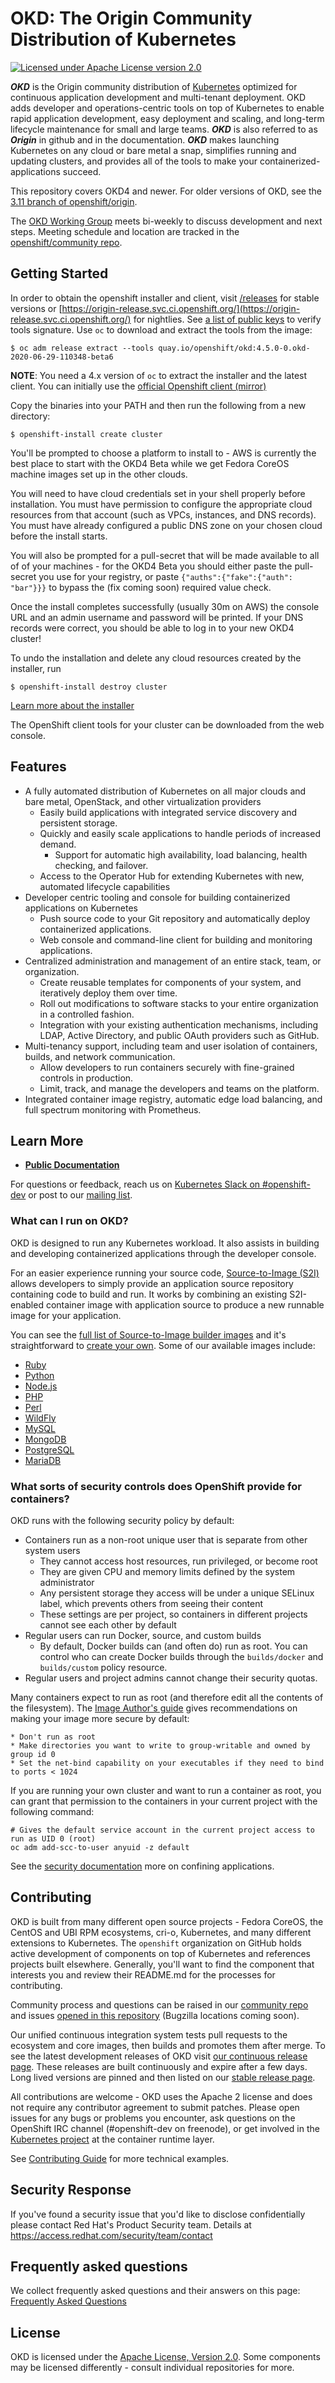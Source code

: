 OKD: The Origin Community Distribution of Kubernetes
=======================================================

[![Licensed under Apache License version 2.0](https://img.shields.io/github/license/openshift/origin.svg?maxAge=2592000)](https://www.apache.org/licenses/LICENSE-2.0)

***OKD*** is the Origin community distribution of [Kubernetes](https://kubernetes.io) optimized for continuous application development and multi-tenant deployment. OKD adds developer and operations-centric tools on top of Kubernetes to enable rapid application development, easy deployment and scaling, and long-term lifecycle maintenance for small and large teams. ***OKD*** is also referred to as ***Origin*** in github and in the documentation.  ***OKD*** makes launching Kubernetes on any cloud or bare metal a snap, simplifies running and updating clusters, and provides all of the tools to make your containerized-applications succeed.

This repository covers OKD4 and newer. For older versions of OKD, see the [3.11 branch of openshift/origin](https://github.com/openshift/origin/tree/release-3.11).

The [OKD Working Group](https://github.com/openshift/community#okd-working-group-meetings) meets bi-weekly to discuss development and next steps.  Meeting schedule and location are tracked in the [openshift/community repo](https://github.com/openshift/community/projects/1#card-28309038).


Getting Started
---------------

In order to obtain the openshift installer and client, visit [/releases](releases) for stable versions or [https://origin-release.svc.ci.openshift.org/](https://origin-release.svc.ci.openshift.org/) for nightlies. See [a list of public keys](https://okd.io/keys.html) to verify tools signature.
Use `oc` to download and extract the tools from the image:

```
$ oc adm release extract --tools quay.io/openshift/okd:4.5.0-0.okd-2020-06-29-110348-beta6
```

**NOTE**: You need a 4.x version of `oc` to extract the installer and the latest client. You can initially use the [official Openshift client (mirror)](https://mirror.openshift.com/pub/openshift-v4/clients/oc/latest/linux/)

Copy the binaries into your PATH and then run the following from a new directory:

```
$ openshift-install create cluster
```

You'll be prompted to choose a platform to install to - AWS is currently the best place to start with the OKD4 Beta while we get Fedora CoreOS machine images set up in the other clouds.

You will need to have cloud credentials set in your shell properly before installation. You must have permission to configure the appropriate cloud resources from that account (such as VPCs, instances, and DNS records). You must have already configured a public DNS zone on your chosen cloud before the install starts.

You will also be prompted for a pull-secret that will be made available to all of of your machines - for the OKD4 Beta you should either paste the pull-secret you use for your registry, or paste `{"auths":{"fake":{"auth": "bar"}}}` to bypass the (fix coming soon) required value check.

Once the install completes successfully (usually 30m on AWS) the console URL and an admin username and password will be printed. If your DNS records were correct, you should be able to log in to your new OKD4 cluster!

To undo the installation and delete any cloud resources created by the installer, run

```
$ openshift-install destroy cluster
```

[Learn more about the installer](https://github.com/openshift/installer/blob/master/docs/user/overview.md)

The OpenShift client tools for your cluster can be downloaded from the web console.


Features
--------

* A fully automated distribution of Kubernetes on all major clouds and bare metal, OpenStack, and other virtualization providers
  * Easily build applications with integrated service discovery and persistent storage.
  * Quickly and easily scale applications to handle periods of increased demand.
    * Support for automatic high availability, load balancing, health checking, and failover.
  * Access to the Operator Hub for extending Kubernetes with new, automated lifecycle capabilities
* Developer centric tooling and console for building containerized applications on Kubernetes
  * Push source code to your Git repository and automatically deploy containerized applications.
  * Web console and command-line client for building and monitoring applications.
* Centralized administration and management of an entire stack, team, or organization.
  * Create reusable templates for components of your system, and iteratively deploy them over time.
  * Roll out modifications to software stacks to your entire organization in a controlled fashion.
  * Integration with your existing authentication mechanisms, including LDAP, Active Directory, and public OAuth providers such as GitHub.
* Multi-tenancy support, including team and user isolation of containers, builds, and network communication.
  * Allow developers to run containers securely with fine-grained controls in production.
  * Limit, track, and manage the developers and teams on the platform.
* Integrated container image registry, automatic edge load balancing, and full spectrum monitoring with Prometheus.

Learn More
----------

* **[Public Documentation](https://docs.okd.io/latest/welcome/)**

For questions or feedback, reach us on [Kubernetes Slack on #openshift-dev](https://kubernetes.slack.com/) or post to our [mailing list](https://lists.openshift.redhat.com/openshiftmm/listinfo/dev).


### What can I run on OKD?

OKD is designed to run any Kubernetes workload. It also assists in building and developing containerized applications through the developer console.

For an easier experience running your source code, [Source-to-Image (S2I)](https://github.com/openshift/source-to-image) allows developers to simply provide an application source repository containing code to build and run.  It works by combining an existing S2I-enabled container image with application source to produce a new runnable image for your application.

You can see the [full list of Source-to-Image builder images](https://github.com/openshift/library/tree/master/official) and it's straightforward to [create your own](https://blog.openshift.com/create-s2i-builder-image/).  Some of our available images include:

  * [Ruby](https://github.com/sclorg/s2i-ruby-container)
  * [Python](https://github.com/sclorg/s2i-python-container)
  * [Node.js](https://github.com/sclorg/s2i-nodejs-container)
  * [PHP](https://github.com/sclorg/s2i-php-container)
  * [Perl](https://github.com/sclorg/s2i-perl-container)
  * [WildFly](https://github.com/openshift-s2i/s2i-wildfly)
  * [MySQL](https://github.com/sclorg/mysql-container)
  * [MongoDB](https://github.com/sclorg/mongodb-container)
  * [PostgreSQL](https://github.com/sclorg/postgresql-container)
  * [MariaDB](https://github.com/sclorg/mariadb-container)

### What sorts of security controls does OpenShift provide for containers?

OKD runs with the following security policy by default:

  * Containers run as a non-root unique user that is separate from other system users
    * They cannot access host resources, run privileged, or become root
    * They are given CPU and memory limits defined by the system administrator
    * Any persistent storage they access will be under a unique SELinux label, which prevents others from seeing their content
    * These settings are per project, so containers in different projects cannot see each other by default
  * Regular users can run Docker, source, and custom builds
    * By default, Docker builds can (and often do) run as root. You can control who can create Docker builds through the `builds/docker` and `builds/custom` policy resource.
  * Regular users and project admins cannot change their security quotas.

Many containers expect to run as root (and therefore edit all the contents of the filesystem). The [Image Author's guide](https://docs.okd.io/latest/openshift_images/create-images.html#images-create-guide-openshift_create-images) gives recommendations on making your image more secure by default:

    * Don't run as root
    * Make directories you want to write to group-writable and owned by group id 0
    * Set the net-bind capability on your executables if they need to bind to ports < 1024

If you are running your own cluster and want to run a container as root, you can grant that permission to the containers in your current project with the following command:

    # Gives the default service account in the current project access to run as UID 0 (root)
    oc adm add-scc-to-user anyuid -z default

See the [security documentation](https://docs.okd.io/latest/authentication/managing-security-context-constraints.html) more on confining applications.


Contributing
------------

OKD is built from many different open source projects - Fedora CoreOS, the CentOS and UBI RPM ecosystems, cri-o, Kubernetes, and many different extensions to Kubernetes. The `openshift` organization on GitHub holds active development of components on top of Kubernetes and references projects built elsewhere. Generally, you'll want to find the component that interests you and review their README.md for the processes for contributing.

Community process and questions can be raised in our [community repo](https://github.com/openshift/community) and issues [opened in this repository](https://github.com/openshift/okd/issues) (Bugzilla locations coming soon).

Our unified continuous integration system tests pull requests to the ecosystem and core images, then builds and promotes them after merge. To see the latest development releases of OKD visit [our continuous release page](https://origin-release.svc.ci.openshift.org). These releases are built continuously and expire after a few days. Long lived versions are pinned and then listed on our [stable release page](https://github.com/openshift/okd/releases).

All contributions are welcome - OKD uses the Apache 2 license and does not require any contributor agreement to submit patches.  Please open issues for any bugs or problems you encounter, ask questions on the OpenShift IRC channel (#openshift-dev on freenode), or get involved in the [Kubernetes project](https://github.com/kubernetes/kubernetes) at the container runtime layer.

See [Contributing Guide](./CONTRIBUTING.md) for more technical examples.

Security Response
-----------------
If you've found a security issue that you'd like to disclose confidentially
please contact Red Hat's Product Security team. Details at
https://access.redhat.com/security/team/contact


Frequently asked questions
--------------------------
We collect frequently asked questions and their answers on this page:
[Frequently Asked Questions](./FAQ.md)


License
-------

OKD is licensed under the [Apache License, Version 2.0](http://www.apache.org/licenses/). Some components may be licensed differently - consult individual repositories for more.
